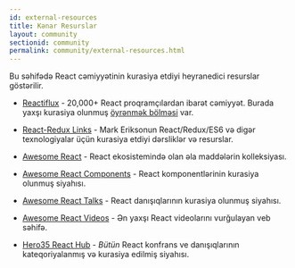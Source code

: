 ```yaml
---
id: external-resources
title: Kənar Resurslar
layout: community
sectionid: community
permalink: community/external-resources.html
---
```


Bu səhifədə React cəmiyyətinin kurasiya etdiyi heyranedici resurslar göstərilir.

- [Reactiflux](https://www.reactiflux.com/) - 20,000+ React proqramçılardan ibarət cəmiyyət. Burada yaxşı kurasiya olunmuş [öyrənmək bölməsi](https://www.reactiflux.com/learning/) var.

- [React-Redux Links](https://github.com/markerikson/react-redux-links) - Mark Eriksonun React/Redux/ES6 və digər texnologiyalar üçün kurasiya etdiyi dərsliklər və resurslar.

- [Awesome React](https://github.com/enaqx/awesome-react) - React ekosistemində olan əla maddələrin kolleksiyası.

- [Awesome React Components](https://github.com/brillout/awesome-react-components) - React komponentlərinin kurasiya olunmuş siyahısı.

- [Awesome React Talks](https://github.com/tiaanduplessis/awesome-react-talks) - React danışıqlarının kurasiya olunmuş siyahısı.

- [Awesome React Videos](https://www.awesomereact.com) - Ən yaxşı React videolarını vurğulayan veb səhifə.

- [Hero35 React Hub](https://hero35.com/topic/react) - _Bütün_ React konfrans ve danışıqlarının kateqoriyalanmış və kurasiya edilmiş siyahısı.
